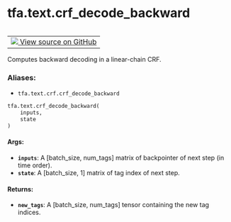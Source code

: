 <div itemscope itemtype="http://developers.google.com/ReferenceObject">
<meta itemprop="name" content="tfa.text.crf_decode_backward" />
<meta itemprop="path" content="Stable" />
</div>

# tfa.text.crf_decode_backward


<table class="tfo-notebook-buttons tfo-api" align="left">

<td>
  <a target="_blank" href="https://github.com/tensorflow/addons/tree/r0.6/tensorflow_addons/text/crf.py#L409-L429">
    <img src="https://www.tensorflow.org/images/GitHub-Mark-32px.png" />
    View source on GitHub
  </a>
</td></table>



Computes backward decoding in a linear-chain CRF.

### Aliases:

* `tfa.text.crf.crf_decode_backward`


``` python
tfa.text.crf_decode_backward(
    inputs,
    state
)
```



<!-- Placeholder for "Used in" -->


#### Args:


* <b>`inputs`</b>: A [batch_size, num_tags] matrix of
      backpointer of next step (in time order).
* <b>`state`</b>: A [batch_size, 1] matrix of tag index of next step.


#### Returns:


* <b>`new_tags`</b>: A [batch_size, num_tags]
  tensor containing the new tag indices.